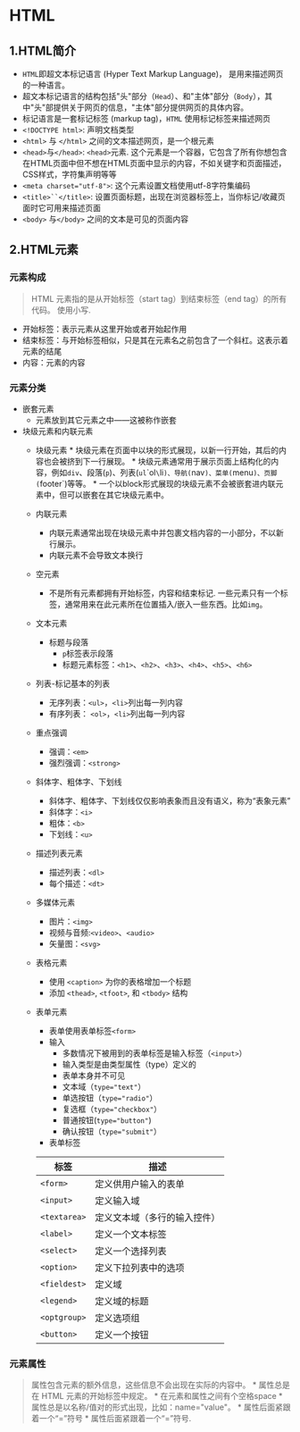 # HTML

## 1.HTML简介

  * `HTML`即超文本标记语言 (Hyper Text Markup Language)， 是用来描述网页的一种语言。
  * 超文本标记语言的结构包括"头"部分（`Head`）、和"主体"部分（`Body`），其中"头"部提供关于网页的信息，"主体"部分提供网页的具体内容。
  * 标记语言是一套标记标签 (markup tag)，`HTML` 使用标记标签来描述网页
   * `<!DOCTYPE html>`: 声明文档类型
   * `<html>` 与 `</html>` 之间的文本描述网页，是一个根元素
   * `<head>`与`</head>`: `<head>`元素. 这个元素是一个容器，它包含了所有你想包含在HTML页面中但不想在HTML页面中显示的内容，不如关键字和页面描述，CSS样式，字符集声明等等
   * `<meta charset="utf-8">`: 这个元素设置文档使用utf-8字符集编码
   * `<title>``</title>`: 设置页面标题，出现在浏览器标签上，当你标记/收藏页面时它可用来描述页面
   * `<body>` 与`</body>` 之间的文本是可见的页面内容

## 2.HTML元素
### 元素构成
> HTML 元素指的是从开始标签（start tag）到结束标签（end tag）的所有代码。
> 使用小写.

   * 开始标签：表示元素从这里开始或者开始起作用
   * 结束标签：与开始标签相似，只是其在元素名之前包含了一个斜杠。这表示着元素的结尾
   * 内容：元素的内容
### 元素分类
   * 嵌套元素
      * 元素放到其它元素之中——这被称作嵌套
   * 块级元素和内联元素
      * 块级元素
            * 块级元素在页面中以块的形式展现，以新一行开始，其后的内容也会被挤到下一行展现。
            * 块级元素通常用于展示页面上结构化的内容，例如`div`、段落(`p`)、列表(`ul`\`ol`\`li`)、导航(`nav`)、菜单(`menu`)、页脚(`footer`)等等。
            * 一个以block形式展现的块级元素不会被嵌套进内联元素中，但可以嵌套在其它块级元素中。
      * 内联元素
        * 内联元素通常出现在块级元素中并包裹文档内容的一小部分，不以新行展示。
        * 内联元素不会导致文本换行
      * 空元素
        * 不是所有元素都拥有开始标签，内容和结束标记. 一些元素只有一个标签，通常用来在此元素所在位置插入/嵌入一些东西。比如`img`。
      * 文本元素
        * 标题与段落
            * `p`标签表示段落
            * 标题元素标签：`<h1>`、`<h2>`、`<h3>`、`<h4>`、`<h5>`、`<h6>`
      * 列表-标记基本的列表
        * 无序列表：`<ul>`，`<li>`列出每一列内容
        * 有序列表： `<ol>`，`<li>`列出每一列内容
      * 重点强调
        * 强调：`<em>`
        * 强烈强调：`<strong>`
      * 斜体字、粗体字、下划线
        * 斜体字、粗体字、下划线仅仅影响表象而且没有语义，称为“表象元素”
        * 斜体字：`<i>`
        * 粗体：`<b>`
        * 下划线：`<u>`
      * 描述列表元素
        * 描述列表：`<dl>`
        * 每个描述：`<dt>`
      * 多媒体元素
        * 图片：`<img>`
        * 视频与音频:`<video>`、`<audio>`
        * 矢量图：`<svg>`
      * 表格元素
        * 使用 `<caption>` 为你的表格增加一个标题
        * 添加 `<thead>`, `<tfoot>`, 和 `<tbody>` 结构
      * 表单元素
        * 表单使用表单标签`<form>`
        * 输入
            * 多数情况下被用到的表单标签是输入标签（`<input>`）
            * 输入类型是由类型属性（type）定义的
            * 表单本身并不可见
            * 文本域（`type="text"`）
            * 单选按钮（`type="radio"`）
            * 复选框（`type="checkbox"`）
            * 普通按钮(`type="button"`)
            * 确认按钮（`type="submit"`）
        * 表单标签
            
         标签 | 描述
          ------ | ------
         `<form>` | 定义供用户输入的表单
         `<input>` | 定义输入域
          `<textarea>` | 定义文本域（多行的输入控件）
          `<label>` | 定义一个文本标签
          `<select>` | 定义一个选择列表
          `<option>` | 定义下拉列表中的选项
          `<fieldest>` | 定义域
          `<legend>` | 定义域的标题
          `<optgroup>` | 定义选项组
          `<button>` | 定义一个按钮
### 元素属性
>属性包含元素的额外信息，这些信息不会出现在实际的内容中。
    * 属性总是在 HTML 元素的开始标签中规定。
    * 在元素和属性之间有个空格space
    * 属性总是以名称/值对的形式出现，比如：name="value"。
    * 属性后面紧跟着一个“=”符号
    * 属性后面紧跟着一个“=”符号.

